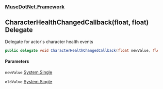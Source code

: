 ### [MuseDotNet.Framework](./MuseDotNet-Framework.md 'MuseDotNet.Framework')
## CharacterHealthChangedCallback(float, float) Delegate
Delegate for actor's character health events  
```csharp
public delegate void CharacterHealthChangedCallback(float newValue, float oldValue);
```
#### Parameters
<a name='MuseDotNet-Framework-CharacterHealthChangedCallback(float_float)-newValue'></a>
`newValue` [System.Single](https://docs.microsoft.com/en-us/dotnet/api/System.Single 'System.Single')  
  
<a name='MuseDotNet-Framework-CharacterHealthChangedCallback(float_float)-oldValue'></a>
`oldValue` [System.Single](https://docs.microsoft.com/en-us/dotnet/api/System.Single 'System.Single')  
  
